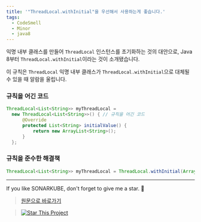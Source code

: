 ```yaml
---
title: '"ThreadLocal.withInitial"을 우선해서 사용하는게 좋습니다.'
tags:
  - CodeSmell
  - Minor
  - java8
---
```


익명 내부 클래스를 만들어 `ThreadLocal` 인스턴스를 초기화하는 것의 대안으로, Java 8부터 `ThreadLocal.withInitial`이라는 것이 소개됐습니다.

이 규칙은 `ThreadLocal` 익명 내부 클래스가 `ThreadLocal.withInitial`으로 대체될 수 있을 때 알람을 울립니다.

### 규칙을 어긴 코드

```java
ThreadLocal<List<String>> myThreadLocal =
  new ThreadLocal<List<String>>() { // 규칙을 어긴 코드
      @Override
      protected List<String> initialValue() {
          return new ArrayList<String>();
      }
  };
```

### 규칙을 준수한 해결책

```java
ThreadLocal<List<String>> myThreadLocal = ThreadLocal.withInitial(ArrayList::new);
```

---

If you like SONARKUBE, don't forget to give me a star. :star2:

> [원문으로 바로가기](https://rules.sonarsource.com/java/tag/java8/RSPEC-4065)

> [![Star This Project](https://img.shields.io/github/stars/kantabile/sonarkube.svg?label=Stars&style=social)](https://github.com/kantabile/sonarkube)
